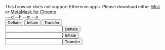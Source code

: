 <link rel='stylesheet' href='style.css' type='text/css'>
<div id="message">This browser does not support Ethereum apps. Please download either <a href="http://ethereum.org">Mist</a> or <a href="https://chrome.google.com/webstore/detail/metamask/nkbihfbeogaeaoehlefnkodbefgpgknn?hl=en">MetaMask for Chrome</a></div>

<div>
<span id="dEthDay">---d --h --m --s</span>
</div>

<div>
<span id="dEth_supply"></span>
</div>

<div >
<span id="balance"></span>
</div>

<div class="tab">
  <button class="tablinks" onclick="openCity(event, 'Deflate')" id="defaultOpen">Deflate</button>
  <button class="tablinks" onclick="openCity(event, 'Inflate')">Inflate</button>
  <button class="tablinks" onclick="openCity(event, 'Transfer')">Transfer</button>
</div>

<div id="Deflate" class="tabcontent">
  <input><button>Deflate</button>
</div>

<div id="Inflate" class="tabcontent">
  <input><button>Inflate</button>
</div>

<div id="Transfer" class="tabcontent">
<input><button>Transfer</button>
</div>

<script src="scripts.js"></script>


